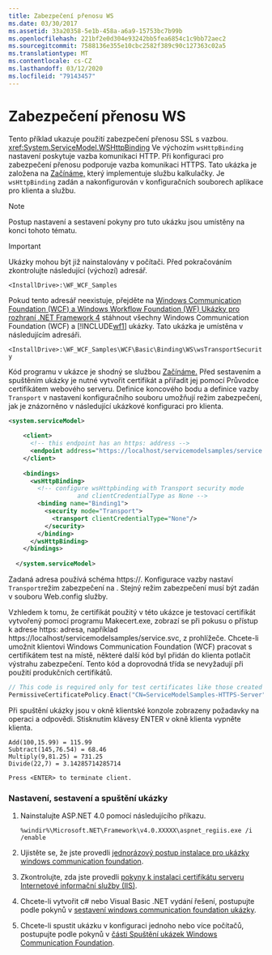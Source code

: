 ```yaml
---
title: Zabezpečení přenosu WS
ms.date: 03/30/2017
ms.assetid: 33a20358-5e1b-458a-a6a9-15753bc7b99b
ms.openlocfilehash: 221bf2e0d304e93242bb5fea6854c1c9bb72aec2
ms.sourcegitcommit: 7588136e355e10cbc2582f389c90c127363c02a5
ms.translationtype: MT
ms.contentlocale: cs-CZ
ms.lasthandoff: 03/12/2020
ms.locfileid: "79143457"
---
```

# <a name="ws-transport-security"></a>Zabezpečení přenosu WS
Tento příklad ukazuje použití zabezpečení přenosu SSL s vazbou. <xref:System.ServiceModel.WSHttpBinding> Ve výchozím `wsHttpBinding` nastavení poskytuje vazba komunikaci HTTP. Při konfiguraci pro zabezpečení přenosu podporuje vazba komunikaci HTTPS. Tato ukázka je založena na [Začínáme,](../../../../docs/framework/wcf/samples/getting-started-sample.md) který implementuje službu kalkulačky. Je `wsHttpBinding` zadán a nakonfigurován v konfiguračních souborech aplikace pro klienta a službu.  
  
> [!NOTE]
> Postup nastavení a sestavení pokyny pro tuto ukázku jsou umístěny na konci tohoto tématu.  
  
> [!IMPORTANT]
> Ukázky mohou být již nainstalovány v počítači. Před pokračováním zkontrolujte následující (výchozí) adresář.  
>
> `<InstallDrive>:\WF_WCF_Samples`  
>
> Pokud tento adresář neexistuje, přejděte na [Windows Communication Foundation (WCF) a Windows Workflow Foundation (WF) Ukázky pro rozhraní .NET Framework 4](https://www.microsoft.com/download/details.aspx?id=21459) stáhnout všechny Windows Communication Foundation (WCF) a [!INCLUDE[wf1](../../../../includes/wf1-md.md)] ukázky. Tato ukázka je umístěna v následujícím adresáři.  
>
> `<InstallDrive>:\WF_WCF_Samples\WCF\Basic\Binding\WS\wsTransportSecurity`  
  
 Kód programu v ukázce je shodný se službou [Začínáme.](../../../../docs/framework/wcf/samples/getting-started-sample.md) Před sestavením a spuštěním ukázky je nutné vytvořit certifikát a přiřadit jej pomocí Průvodce certifikátem webového serveru. Definice koncového bodu a definice vazby `Transport` v nastavení konfiguračního souboru umožňují režim zabezpečení, jak je znázorněno v následující ukázkové konfiguraci pro klienta.  
  
```xml  
<system.serviceModel>  
  
    <client>  
      <!-- this endpoint has an https: address -->  
      <endpoint address="https://localhost/servicemodelsamples/service.svc" binding="wsHttpBinding" bindingConfiguration="Binding1" contract="Microsoft.Samples.TransportSecurity.ICalculator"/>  
    </client>  
  
    <bindings>  
      <wsHttpBinding>  
        <!-- configure wsHttpbinding with Transport security mode  
                   and clientCredentialType as None -->  
        <binding name="Binding1">  
          <security mode="Transport">  
            <transport clientCredentialType="None"/>  
          </security>  
        </binding>  
      </wsHttpBinding>  
    </bindings>  
  
  </system.serviceModel>  
```  
  
 Zadaná adresa používá schéma https://. Konfigurace vazby nastaví `Transport`režim zabezpečení na . Stejný režim zabezpečení musí být zadán v souboru Web.config služby.  
  
 Vzhledem k tomu, že certifikát použitý v této ukázce je testovací certifikát vytvořený pomocí programu Makecert.exe, zobrazí se při pokusu o přístup k adrese https: adresa, například https://localhost/servicemodelsamples/service.svc, z prohlížeče. Chcete-li umožnit klientovi Windows Communication Foundation (WCF) pracovat s certifikátem test na místě, některé další kód byl přidán do klienta potlačit výstrahu zabezpečení. Tento kód a doprovodná třída se nevyžadují při použití produkčních certifikátů.  

```csharp
// This code is required only for test certificates like those created by Makecert.exe.  
PermissiveCertificatePolicy.Enact("CN=ServiceModelSamples-HTTPS-Server");  
```

 Při spuštění ukázky jsou v okně klientské konzole zobrazeny požadavky na operaci a odpovědi. Stisknutím klávesy ENTER v okně klienta vypněte klienta.  
  
```console  
Add(100,15.99) = 115.99  
Subtract(145,76.54) = 68.46  
Multiply(9,81.25) = 731.25  
Divide(22,7) = 3.14285714285714  
  
Press <ENTER> to terminate client.  
```  
  
### <a name="to-set-up-build-and-run-the-sample"></a>Nastavení, sestavení a spuštění ukázky  
  
1. Nainstalujte ASP.NET 4.0 pomocí následujícího příkazu.  
  
    ```console  
    %windir%\Microsoft.NET\Framework\v4.0.XXXXX\aspnet_regiis.exe /i /enable  
    ```  
  
2. Ujistěte se, že jste provedli [jednorázový postup instalace pro ukázky windows communication foundation](../../../../docs/framework/wcf/samples/one-time-setup-procedure-for-the-wcf-samples.md).  
  
3. Zkontrolujte, zda jste provedli [pokyny k instalaci certifikátu serveru Internetové informační služby (IIS)](../../../../docs/framework/wcf/samples/iis-server-certificate-installation-instructions.md).  
  
4. Chcete-li vytvořit c# nebo Visual Basic .NET vydání řešení, postupujte podle pokynů v [sestavení windows communication foundation ukázky](../../../../docs/framework/wcf/samples/building-the-samples.md).  
  
5. Chcete-li spustit ukázku v konfiguraci jednoho nebo více počítačů, postupujte podle pokynů v [části Spuštění ukázek Windows Communication Foundation](../../../../docs/framework/wcf/samples/running-the-samples.md).  
